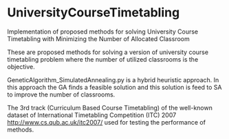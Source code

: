 # UniversityCourseTimetabling
Implementation of proposed methods for solving University Course Timetabling with Minimizing the Number of Allocated Classroom

These are proposed methods for solving a version of university course timetabling problem where the number of utilized classrooms is the objective.

GeneticAlgorithm_SimulatedAnnealing.py is a hybrid heuristic approach. In this approach the GA finds a feasible solution and this solution is feed to SA to improve the number of classrooms.

The 3rd track (Curriculum Based Course Timetabling) of the well-known dataset of International Timetabling Competition (ITC) 2007 http://www.cs.qub.ac.uk/itc2007/ used for testing the performance of methods.
